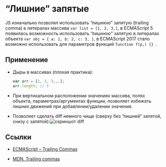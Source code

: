 # “Лишние” запятые

JS изначально позволял использовать “лишнюю” запятую (trailing comma) в литералах массива `var list = [1, 2, 3,]`, в ECMAScript 5 появилась возможность использовать “лишнюю” запятую в литералах объекта `var obj = { a: 1, b: 2, c: 3, }`, в ECMAScript 2017 стало возможно использовать для параметров функций `function f(p,) {} `.



## Применение

- Дыры в массивах (плохая практика):

  ```js
  var arr = [1, 2, 3,,,];
  arr.length; // 5
  ```

- При вертикальном расположении значениях массива, полях объекта, параметрах/аргументах функции, позволяет избежать лишних движений при добавлении/удалении значения.

- Позволяет сделать diff немного чище (сверху без “лишней” запятой, снизу с запятой):![скриншот diff](https://efficientuser.files.wordpress.com/2018/08/gitliteral.png?w=636)

  

## Ссылки

- [ECMAScript – Trailing Commas](https://efficientuser.com/2018/08/22/ecmascript-trailing-commas/)

- [MDN. Trailing commas](https://developer.mozilla.org/en-US/docs/Web/JavaScript/Reference/Trailing_commas)

  